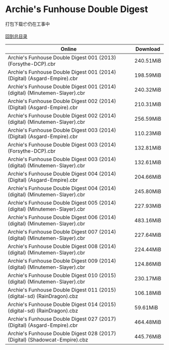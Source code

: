 # Archie's Funhouse Double Digest

打包下载📦仍在工事中

[回到总目录](/Catalogs.md)







Online | Download
--- | ---
Archie's Funhouse Double Digest 001 (2013) (Forsythe-DCP).cbr | 240.51MiB
Archie's Funhouse Double Digest 001 (2014) (Digital) (Asgard-Empire).cbr | 198.59MiB
Archie's Funhouse Double Digest 001 (2014) (digital) (Minutemen-Slayer).cbr | 240.32MiB
Archie's Funhouse Double Digest 002 (2014) (Digital) (Asgard-Empire).cbr | 210.31MiB
Archie's Funhouse Double Digest 002 (2014) (digital) (Minutemen-Slayer).cbr | 256.59MiB
Archie's Funhouse Double Digest 003 (2014) (Digital) (Asgard-Empire).cbr | 110.23MiB
Archie's Funhouse Double Digest 003 (2014) (Forsythe-DCP).cbr | 132.81MiB
Archie's Funhouse Double Digest 003 (2014) (digital) (Minutemen-Slayer).cbr | 132.61MiB
Archie's Funhouse Double Digest 004 (2014) (Digital) (Asgard-Empire).cbr | 204.66MiB
Archie's Funhouse Double Digest 004 (2014) (digital) (Minutemen-Slayer).cbr | 245.80MiB
Archie's Funhouse Double Digest 005 (2014) (digital) (Minutemen-Slayer).cbr | 227.93MiB
Archie's Funhouse Double Digest 006 (2014) (digital) (Minutemen-Slayer).cbr | 483.16MiB
Archie's Funhouse Double Digest 007 (2014) (digital) (Minutemen-Slayer).cbr | 227.64MiB
Archie's Funhouse Double Digest 008 (2014) (digital) (Minutemen-Slayer).cbr | 224.44MiB
Archie's Funhouse Double Digest 009 (2014) (digital) (Minutemen-Slayer).cbr | 124.86MiB
Archie's Funhouse Double Digest 010 (2015) (digital) (Minutemen-Slayer).cbr | 230.17MiB
Archie's Funhouse Double Digest 011 (2015) (digital-sd) (RainDragon).cbz | 106.18MiB
Archie's Funhouse Double Digest 014 (2015) (digital-sd) (RainDragon).cbz | 59.61MiB
Archie's Funhouse Double Digest 027 (2017) (Digital) (Asgard-Empire).cbr | 464.48MiB
Archie's Funhouse Double Digest 028 (2017) (Digital) (Shadowcat-Empire).cbz | 445.76MiB